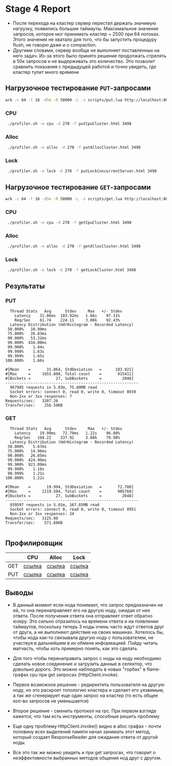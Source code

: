 # Stage 4 Report

* После перехода на кластер сервер перестал держать значимую нагрузку, появились большие таймауты. Максимальное значение запросов, которое мог принимать кластер = 2500 при 64 потоках. Этого значения не хватало для того, что бы запустить процедуру flush, не говорю даже и о compaction. 
* Другими словами, сервер вообще не выполняет поставленных на него задач. Из-за этого было принято решение продолжать стрелять в 50к запросов и не выдерживать это количество. Это позволит сравнить показания с предыдущей работой и точно увидеть, где кластер тупит много времени

## Нагрузочное тестирование `PUT`-запросами

```bash
wrk -c 64 -t 16 -d5m -R 50000 -L -s scripts/put.lua http://localhost:8080
```

### CPU

```bash
 ./profiler.sh -e cpu -d 270 -f putCpuCluster.html 3498
```

### Alloc

```bash
 ./profiler.sh -e alloc -d 270 -f putAllocCluster.html 3498
```

### Lock

```bash
 ./profiler.sh -e lock -d 270 -f putLockConcurrentServer.html 3498
```

## Нагрузочное тестирование `GET`-запросами

```bash
wrk -c 64 -t 16 -d5m -R 50000 -L -s scripts/get.lua http://localhost:8080
```

### CPU

```bash
 ./profiler.sh -e cpu -d 270 -f getCpuCluster.html 3498
```

### Alloc

```bash
 ./profiler.sh -e alloc -d 270 -f getAllocCluster.html 3498
```

### Lock

```bash
 ./profiler.sh -e lock -d 270 -f getLockCluster.html 3498
```

## Результаты

### PUT

```text 
  Thread Stats   Avg      Stdev     Max   +/- Stdev
    Latency    31.06ms  103.92ms   1.66s    97.11%
    Req/Sec    61.74    224.11     3.08k    92.43%
  Latency Distribution (HdrHistogram - Recorded Latency)
 50.000%   10.90ms
 75.000%   26.83ms
 90.000%   53.22ms
 99.000%  416.00ms
 99.900%    1.44s
 99.990%    1.63s
 99.999%    1.65s
100.000%    1.66s

#[Mean    =       31.064, StdDeviation   =      103.921]
#[Max     =     1655.808, Total count    =       915411]
#[Buckets =           27, SubBuckets     =         2048]
----------------------------------------------------------
  967985 requests in 5.03m, 75.60MB read
  Socket errors: connect 0, read 0, write 0, timeout 8939
  Non-2xx or 3xx responses: 7
Requests/sec:   3207.26
Transfer/sec:    256.50KB
```

### GET

```text
  Thread Stats   Avg      Stdev     Max   +/- Stdev
    Latency    19.99ms   72.79ms   1.22s    96.80%
    Req/Sec   168.22    337.92     3.68k    79.98%
  Latency Distribution (HdrHistogram - Recorded Latency)
 50.000%    5.67ms
 75.000%   14.96ms
 90.000%   26.85ms
 99.000%  424.96ms
 99.900%  921.09ms
 99.990%    1.18s
 99.999%    1.21s
100.000%    1.22s

#[Mean    =       19.994, StdDeviation   =       72.788]
#[Max     =     1219.584, Total count    =       905768]
#[Buckets =           27, SubBuckets     =         2048]
----------------------------------------------------------
  939597 requests in 5.01m, 167.85MB read
  Socket errors: connect 0, read 0, write 0, timeout 8951
  Non-2xx or 3xx responses: 24
Requests/sec:   3125.00
Transfer/sec:    571.66KB


```

## Профилировщик

|     | CPU | Alloc | Lock |
| --- | --- | ----- | ---- |
| GET | [ссылка](https://htmlpreview.github.io/?https://github.com/IgorSamohin/2021-highload-dht/blob/igor-samokhin-content/graphs/stage4/getCpuCluster.html) | [ссылка](https://htmlpreview.github.io/?https://github.com/IgorSamohin/2021-highload-dht/blob/igor-samokhin-content/graphs/stage4/getAllocCluster.html) | [ссылка](https://htmlpreview.github.io/?https://github.com/IgorSamohin/2021-highload-dht/blob/igor-samokhin-content/graphs/stage4/getLockCluster.html) |   
| PUT | [ссылка](https://htmlpreview.github.io/?https://github.com/IgorSamohin/2021-highload-dht/blob/igor-samokhin-content/graphs/stage4/putCpuCluster.html) | [ссылка](https://htmlpreview.github.io/?https://github.com/IgorSamohin/2021-highload-dht/blob/igor-samokhin-content/graphs/stage4/putAllocCluster.html) | [ссылка](https://htmlpreview.github.io/?https://github.com/IgorSamohin/2021-highload-dht/blob/igor-samokhin-content/graphs/stage4/putLockCluster.html) |

## Выводы

* В данный момент если нода понимает, что запрос предназначен не ей, то она перенаправляет его на другую ноду, ожидая от нее ответа. После получения ответа она отправляет ответ обратно юзеру. Это сильно отразилось на времени ответа и на появлении таймаутов, поскольку теперь 3 ноды очень часто ждут ответов друг от друга, а не выполняют действия на своих машинах. Хотелось бы, чтобы нода как-то связывала другую ноду с пользователем, не участвуя в дальнейшем в их обмене информацией. Пойду читать матчасть, чтобы хоть примерно понять, как это сделать 

* Для того чтобы перенаправить запрос с ноды на ноду необходимо сделать новое соединение и загрузить данные в селектор, что довольно дорого. Это можно наблюдать в новых "горбах" в flame-графах cpu при get запросах (HttpClient.invoke). 
* Первое возможное решение - редиректить пользователя на другую ноду, но это раскроет топологию кластера и сделает его уязвимым, а так же сгенерирует еще один запрос на кластер (то есть общее кол-во запросов не уменьшается)
* Второе решение - сменить протокол на rpc. При первом взгляде кажется, что там есть инструменты, способные решить проблему

* Еще одну проблему HttpClient.invoke() видно в alloc графах - почти половину всех выделений памяти начал занимать этот метод, который создает ResponseReader для ожидания ответа от другой ноды.
* Все это так же можно увидеть и при get запросах, что говорит о неэффективности выбранных методов общения нод друг с другом.

